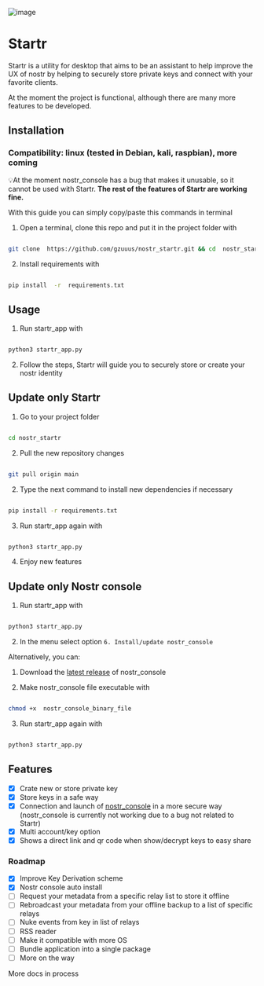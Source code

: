 
![image](https://i.ibb.co/hsvGcMJ/startr-splash2.png)

# Startr

Startr is a utility for desktop that aims to be an assistant to help improve the UX of nostr by helping to securely store private keys and connect with your favorite clients.

At the moment the project is functional, although there are many more features to be developed.

## Installation

### Compatibility: linux (tested in Debian, kali, raspbian), more coming
  💡At the moment nostr_console has a bug that makes it unusable, so it cannot be used with Startr. **The rest of the features of Startr are working fine.**
  
With this guide you can simply copy/paste this commands in terminal

  

1. Open a terminal, clone this repo and put it in the project folder with

  

```sh

git clone  https://github.com/gzuuus/nostr_startr.git && cd  nostr_startr

```

  

2. Install requirements with

  

```sh

pip install  -r  requirements.txt

```

  

## Usage

  

1. Run startr_app with

  

```sh

python3 startr_app.py

```

  

2. Follow the steps, Startr will guide you to securely store or create your nostr identity

  
  
  

## Update only Startr

  

1. Go to your project folder

  

```sh

cd nostr_startr

```

  

2. Pull the new repository changes

  

```sh

git pull origin main

```

  

2. Type the next command to install new dependencies if necessary

  

```sh

pip install -r requirements.txt

```

  

3. Run startr_app again with

  

```sh

python3 startr_app.py

```

  

4. Enjoy new features

  

## Update only Nostr console

  

1. Run startr_app with

  

```sh

python3 startr_app.py

```

  

2. In the menu select option `6. Install/update nostr_console`

  

Alternatively, you can:

  

1. Download the [latest release](https://github.com/vishalxl/nostr_console/releases/) of nostr_console

  

2. Make nostr_console file executable with

  

```sh

chmod +x  nostr_console_binary_file

```

3. Run startr_app again with

  

```sh

python3 startr_app.py

```
  

## Features
- [x] Crate new or store private key
- [x] Store keys in a safe way
- [x] Connection and launch of [nostr_console](https://github.com/vishalxl/nostr_console) in a more secure way (nostr_console is currently not working due to a bug not related to Startr)
- [x] Multi account/key option
- [x] Shows a direct link and qr code when show/decrypt keys to easy share

### Roadmap

- [x] Improve Key Derivation scheme
- [x] Nostr console auto install
- [ ] Request your metadata from a specific relay list to store it offline
- [ ] Rebroadcast your metadata from your offline backup to a list of specific relays
- [ ] Nuke events from key in list of relays
- [ ] RSS reader
- [ ] Make it compatible with more OS
- [ ] Bundle application into a single package
- [ ] More on the way

More docs in process
